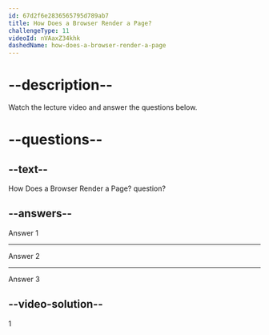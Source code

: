 ```yaml
---
id: 67d2f6e2836565795d789ab7
title: How Does a Browser Render a Page?
challengeType: 11
videoId: nVAaxZ34khk
dashedName: how-does-a-browser-render-a-page
---
```


# --description--

Watch the lecture video and answer the questions below.

# --questions--

## --text--

How Does a Browser Render a Page? question?

## --answers--

Answer 1

---

Answer 2

---

Answer 3

## --video-solution--

1
